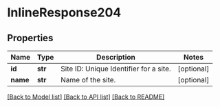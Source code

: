 # InlineResponse204

## Properties
Name | Type | Description | Notes
------------ | ------------- | ------------- | -------------
**id** | **str** | Site ID: Unique Identifier for a site. | [optional] 
**name** | **str** | Name of the site. | [optional] 

[[Back to Model list]](../README.md#documentation-for-models) [[Back to API list]](../README.md#documentation-for-api-endpoints) [[Back to README]](../README.md)

